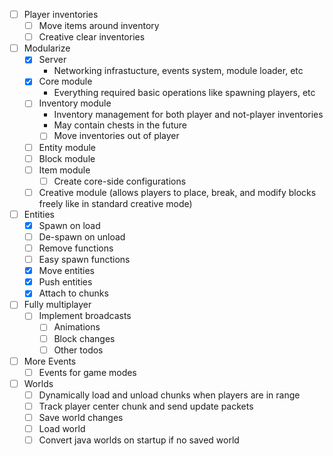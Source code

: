 - [ ] Player inventories
  - [ ] Move items around inventory
  - [ ] Creative clear inventories
- [ ] Modularize
  - [x] Server
    - Networking infrastucture, events system, module loader, etc
  - [x] Core module
    - Everything required basic operations like spawning players, etc
  - [ ] Inventory module
    - Inventory management for both player and not-player inventories
    - May contain chests in the future
    - [ ] Move inventories out of player
  - [ ] Entity module
  - [ ] Block module
  - [ ] Item module
    - [ ] Create core-side configurations
  - [ ] Creative module (allows players to place, break, and modify blocks freely like in standard creative mode)
- [ ] Entities
  - [x] Spawn on load
  - [ ] De-spawn on unload
  - [ ] Remove functions
  - [ ] Easy spawn functions
  - [x] Move entities
  - [x] Push entities
  - [x] Attach to chunks
- [ ] Fully multiplayer
  - [ ] Implement broadcasts
    - [ ] Animations
    - [ ] Block changes
    - [ ] Other todos
- [ ] More Events
  - [ ] Events for game modes
- [ ] Worlds
  - [ ] Dynamically load and unload chunks when players are in range
  - [ ] Track player center chunk and send update packets
  - [ ] Save world changes
  - [ ] Load world
  - [ ] Convert java worlds on startup if no saved world